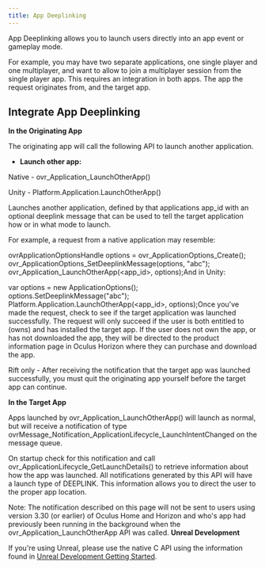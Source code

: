 ```yaml
---
title: App Deeplinking
---
```

App Deeplinking allows you to launch users directly into an app event or gameplay mode.

For example, you may have two separate applications, one single player and one multiplayer, and want to allow to join a multiplayer session from the single player app. This requires an integration in both apps. The app the request originates from, and the target app.

## Integrate App Deeplinking

**In the Originating App**

The originating app will call the following API to launch another application.

* **Launch other app:**

Native - ovr\_Application\_LaunchOtherApp()

Unity - Platform.Application.LaunchOtherApp()

Launches another application, defined by that applications app\_id with an optional deeplink message that can be used to tell the target application how or in what mode to launch.


For example, a request from a native application may resemble:

ovrApplicationOptionsHandle options = ovr\_ApplicationOptions\_Create(); ovr\_ApplicationOptions\_SetDeeplinkMessage(options, "abc"); ovr\_Application\_LaunchOtherApp(<app\_id>, options);And in Unity:

var options = new ApplicationOptions(); options.SetDeeplinkMessage("abc"); Platform.Application.LaunchOtherApp(<app\_id>, options);Once you've made the request, check to see if the target application was launched successfully. The request will only succeed if the user is both entitled to (owns) and has installed the target app. If the user does not own the app, or has not downloaded the app, they will be directed to the product information page in Oculus Horizon where they can purchase and download the app. 

Rift only - After receiving the notification that the target app was launched successfully, you must quit the originating app yourself before the target app can continue. 

**In the Target App**

Apps launched by ovr\_Application\_LaunchOtherApp() will launch as normal, but will receive a notification of type ovrMessage\_Notification\_ApplicationLifecycle\_LaunchIntentChanged on the message queue.

On startup check for this notification and call ovr\_ApplicationLifecycle\_GetLaunchDetails() to retrieve information about how the app was launched. All notifications generated by this API will have a launch type of DEEPLINK. This information allows you to direct the user to the proper app location. 

Note: The notification described on this page will not be sent to users using version 3.30 (or earlier) of Oculus Home and Horizon and who's app had previously been running in the background when the ovr\_Application\_LaunchOtherApp API was called. **Unreal Development**

If you're using Unreal, please use the native C API using the information found in [Unreal Development Getting Started](/documentation/platform/latest/concepts/pgsg-unreal-gsg/ "The Unreal getting started guide will walk you through the basics of setting up your development environment and checking the user's entitlement.").

